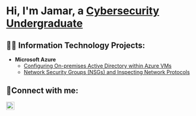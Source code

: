 <h1>Hi, I'm Jamar, a <a href="www.linkedin.com/in/jamar-johnson-925aa9199">Cybersecurity Undergraduate</a></h1>

<h2>👨‍💻 Information Technology Projects:</h2>

<!-- - <b>osTicket (Help Desk Ticketing System)</b>
  - [osTicket: Prerequisites and Installation](https://github.com/jayjohn1337/osticket-prereqs)
  - [osTicket: Post-Installation Configuration](https://github.com/jayjohn1337/post-install-config)
  - [osTicket: Ticket Lifecycle Examples](https://github.com/jayjohn1337/ticket-lifecycle) -->
- <b>Microsoft Azure</b>
  - [Configuring On-premises Active Directory within Azure VMs](https://github.com/jayjohn1337/configure-ad)
  - [Network Security Groups (NSGs) and Inspecting Network Protocols](https://github.com/jayjohn1337/azure-network-protocols)

<h2>🤳Connect with me:</h2>


[<img align="left" alt="Jamar | LinkedIn" width="22px" src="https://cdn.jsdelivr.net/npm/simple-icons@v3/icons/linkedin.svg" />][linkedin]



[linkedin]: https://linkedin.com/in/jamar-johnson-925aa9199
